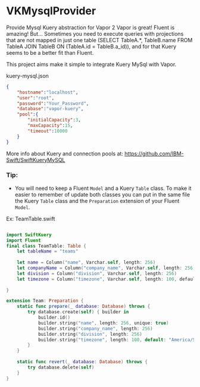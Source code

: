 # VKMysqlProvider

Provide Mysql Kuery abstraction for Vapor 2
Vapor is great! Fluent is amazing!
But...
Sometimes you need to execute queries with projections 
that are not mapped in just one table (SELECT TableA.*, TableB.name FROM TableA JOIN TableB ON (TableA.id = TableB.a_id)), 
and for that Kuery seems to be a better fit than Fluent.

This project aims make it simple to integrate Kuery MySql with Vapor.


kuery-mysql.json
``` json
{
    "hostname":"localhost",
    "user":"root",
    "password":"Your_Password",
    "database":"vapor-kuery",
    "pool":{
        "initialCapacity":3,
        "maxCapacity":15,
        "timeout":10000
    }
}
```
More info about Kuery and connection pools at: https://github.com/IBM-Swift/SwiftKueryMySQL




### Tip:
- You will need to keep a Fluent `Model` and a Kuery `Table` class. To make it easier to remember of update both classes you can put in the same file the Kuery `Table` class and the `Preparation` extension of your Fluent `Model`.

Ex:
TeamTable.swift
``` swift

import SwiftKuery
import Fluent
final class TeamTable: Table {
    let tableName = "teams"
    
    let name = Column("name", Varchar.self, length: 256)
    let companyName = Column("company_name", Varchar.self, length: 256)
    let division = Column("division", Varchar.self, length: 256)
    let timezone = Column("timezone", Varchar.self, length: 100, defaultValue: "America/Sao_Paulo")
    
}

extension Team: Preparation {
    static func prepare(_ database: Database) throws {
        try database.create(self) { builder in
            builder.id()
            builder.string("name", length: 256, unique: true)
            builder.string("company_name", length: 256)
            builder.string("division", length: 256)
            builder.string("timezone", length: 100, default: "America/Sao_Paulo")
        }
    }
    
    static func revert(_ database: Database) throws {
        try database.delete(self)
    }
}

```
